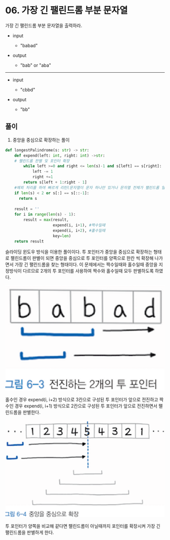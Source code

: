 # 06. 가장 긴 팰린드롬 부분 문자열

가장 긴 팰린드롬 부분 문자열을 출력하라.

- input
  - "babad"


- output
  - "bab" or "aba"

---

- input
  - "cbbd"


- output
  - "bb"

## 풀이

1. 중앙을 중심으로 확장하는 풀이

```python
def longestPalindrome(s: str) -> str:
    def expend(left: int, right: int) ->str:
    # 팰린드롬 판별 및 포인터 확장
        while left >=0 and right <= len(s)-1 and s[left] == s[right]:
            left -= 1
            right +=1
        return s[left + 1:right - 1]
    #예외 처리를 하여 빠르게 리턴(문자열이 문자 하나만 있거나 문자열 전체가 팰린드롬 일때)    
    if len(s) < 2 or s[:] == s[::-1]:
      return s

    result = ''
    for i in range(len(s) - 1):
        result = max(result, 
                     expend(i, i+1), #짝수일때
                     expend(i, i+2), #홀수일때
                     key=len)
    return result
```

슬라이딩 윈도우 방식을 이용한 풀이이다. 투 포인터가 중앙을 중심으로 확장하는 형태로 팰린드롬이 판별이 되면 중앙을 중심으로 투 포인터를 양쪽으로 한칸 씩 확장해 나가면서 가장 긴 팰린드롬을 찾는 형태이다.
이 문제에서는 짝수일때와 홀수일때 중앙을 지정방식이 다르므로 2개의 투 포인터를 사용하여 짝수와 홀수일때 모두 판별하도록 하였다. 

![image1](img1.png)

홀수인 경우 expend(i, i+2) 방식으로 3칸으로 구성된 투 포인터가 앞으로 전진하고
짝수인 경우 expend(i, i+1) 방식으로 2칸으로 구성된 투 포인터가 앞으로 전진하면서 팰린드롬을 판별한다. 

![image2](img2.png)

투 포인터가 양쪽을 비교해 같다면 팰린드롬이 아닐때까지 포인터를 확장시켜 가장 긴 팰린드롬을 판별하게 한다.
